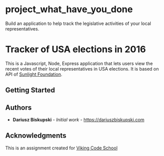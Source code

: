 # project_what_have_you_done
Build an application to help track the legislative activities of your local representatives.


# Tracker of USA elections in 2016

This is a Javascript, Node, Express application that lets users view the recent votes of their local representatives in USA elections. It is based on API of [Sunlight Foundation](https://sunlightlabs.github.io/congress/).

## Getting Started



## Authors

* **Dariusz Biskupski** - *Initial work* - https://dariuszbiskupski.com


## Acknowledgments

This is an assignment created for [Viking Code School](https://www.vikingcodeschool.com/)
